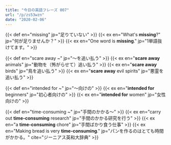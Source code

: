 ```yaml
---
title: "今日の英語フレーズ 007"
url: "/p/zs53wzn"
date: "2020-02-06"
---
```


{{< def en="missing" jp="足りていない" >}}
{{< ex en="What's **missing**?" jp="何が足りませんか？" >}}
{{< ex en="One word is **missing**." jp="1単語抜けてます。" >}}

{{< def en="scare away ~" jp="～を追い払う" >}}
{{< ex en="**scare away** animals" jp="動物を（怖がらせて）追い払う" >}}
{{< ex en="**scare away** birds" jp="鳥を追い払う"  >}}
{{< ex en="**scare away** evil spirits" jp="悪霊を追い払う" >}}

{{< def en="intended for ~" jp="～向けの" >}}
{{< ex en="**intended for** beginners" jp="初心者向けの" >}}
{{< ex en="**intended for** women" jp="女性向けの" >}}

{{< def en="time-consuming ~" jp="手間のかかる～" >}}
{{< ex en="carry out **time-consuming** research" jp="手間のかかる研究を行う" >}}
{{< ex en="a **time-consuming** chore" jp="手間ばかり食う仕事" >}}
{{< ex en="Making bread is very **time-consuming**." jp="パンを作るのはとても時間がかかる。" cite="ジーニアス英和大辞典" >}}

